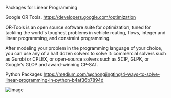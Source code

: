 Packages for Linear Programming

Google OR Tools. https://developers.google.com/optimization

OR-Tools is an open source software suite for optimization, tuned for tackling the world's toughest problems in vehicle routing, flows, integer and linear programming, and constraint programming.

After modeling your problem in the programming language of your choice, you can use any of a half dozen solvers to solve it: commercial solvers such as Gurobi or CPLEX, or open-source solvers such as SCIP, GLPK, or Google's GLOP and award-winning CP-SAT.

Python Packages https://medium.com/@chongjingting/4-ways-to-solve-linear-programming-in-python-b4af36b7894d

![image](https://github.com/lalitcrane/econometrics/assets/48549060/66fd52dc-e033-446b-9201-e06b45d61e5e)
